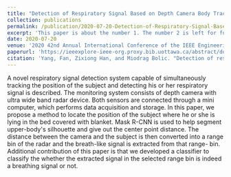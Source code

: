 ```yaml
---
title: "Detection of Respiratory Signal Based on Depth Camera Body Tracking"
collection: publications
permalink: /publication/2020-07-20-Detection-of-Respiratory-Signal-Based-on-Depth-Camera-Body-Tracking
excerpt: 'This paper is about the number 1. The number 2 is left for future work.'
date: 2020-07-20
venue: '2020 42nd Annual International Conference of the IEEE Engineering in Medicine & Biology Society (EMBC)'
paperurl: 'https://ieeexplore-ieee-org.proxy.bib.uottawa.ca/abstract/document/9176217'
citation: 'Yang, Fan, Zixiong Han, and Miodrag Bolic. "Detection of respiratory signal based on depth camera body tracking." 2020 42nd Annual International Conference of the IEEE Engineering in Medicine & Biology Society (EMBC). IEEE, 2020.'
---
```

A novel respiratory signal detection system capable of simultaneously tracking the position of the subject and detecting his or her respiratory signal is described. The monitoring system consists of depth camera with ultra wide band radar device. Both sensors are connected through a mini computer, which performs data acquisition and storage. In this paper, we propose a method to locate the position of the subject where he or she is lying in the bed covered with blanket. Mask R-CNN is used to help segment upper-body's silhouette and give out the center point distance. The distance between the camera and the subject is then converted into a range bin of the radar and the breath-like signal is extracted from that range- bin. Additional contribution of this paper is that we developed a classifier to classify the whether the extracted signal in the selected range bin is indeed a breathing signal or not.

<!-- [Download paper here](http://academicpages.github.io/files/paper1.pdf)

Recommended citation: Your Name, You. (2009). "Paper Title Number 1." <i>Journal 1</i>. 1(1). -->